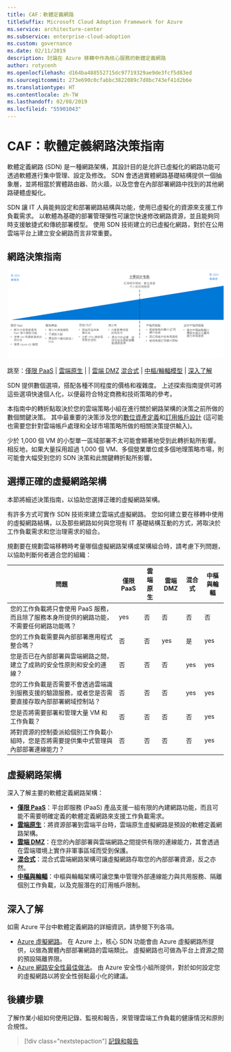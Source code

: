 ```yaml
---
title: CAF：軟體定義網路
titleSuffix: Microsoft Cloud Adoption Framework for Azure
ms.service: architecture-center
ms.subservice: enterprise-cloud-adoption
ms.custom: governance
ms.date: 02/11/2019
description: 討論在 Azure 移轉中作為核心服務的軟體定義網路
author: rotycenh
ms.openlocfilehash: d164ba488552715dc97719329ae9de3fcf5d83ed
ms.sourcegitcommit: 273e690c0cfabbc3822089c7d8bc743ef41d2b6e
ms.translationtype: HT
ms.contentlocale: zh-TW
ms.lasthandoff: 02/08/2019
ms.locfileid: "55901043"
---
```

# <a name="caf-software-defined-network-decision-guide"></a>CAF：軟體定義網路決策指南

軟體定義網路 (SDN) 是一種網路架構，其設計目的是允許已虛擬化的網路功能可透過軟體進行集中管理、設定及修改。 SDN 會透過實體網路基礎結構提供一個抽象層，並將相當於實體路由器、防火牆，以及您會在內部部署網路中找到的其他網路硬體虛擬化。

SDN 讓 IT 人員能夠設定和部署網路結構與功能，使用已虛擬化的資源來支援工作負載需求。 以軟體為基礎的部署管理彈性可讓您快速修改網路資源，並且能夠同時支援敏捷式和傳統部署模型。 使用 SDN 技術建立的已虛擬化網路，對於在公用雲端平台上建立安全網路而言非常重要。

## <a name="networking-decision-guide"></a>網路決策指南

![繪製符合下列快速連結的網路選項 (從最簡單到最複雜)](../../_images/discovery-guides/discovery-guide-sdn.png)

跳至：[僅限 PaaS](paas-only.md) | [雲端原生](cloud-native.md) | | [雲端 DMZ](cloud-dmz.md) [混合式](hybrid.md) | [中樞/輪輻模型](hub-spoke.md) | [深入了解](#learn-more)

SDN 提供數個選項，搭配各種不同程度的價格和複雜度。 上述探索指南提供可將這些選項快速個人化，以便最符合特定商務和技術策略的參考。

本指南中的轉折點取決於您的雲端策略小組在進行關於網路架構的決策之前所做的數個關鍵決策。 其中最重要的決策涉及您的[數位資產定義](../../digital-estate/overview.md)和[訂用帳戶設計](../subscriptions/overview.md) (這可能也需要您針對雲端帳戶處理和全球市場策略所做的相關決策提供輸入)。

少於 1,000 個 VM 的小型單一區域部署不太可能會顯著地受到此轉折點所影響。 相反地，如果大量採用超過 1,000 個 VM、多個營業單位或多個地理策略市場，則可能會大幅受到您的 SDN 決策和此關鍵轉折點所影響。

## <a name="choosing-the-right-virtual-networking-architectures"></a>選擇正確的虛擬網路架構

本節將細述決策指南，以協助您選擇正確的虛擬網路架構。

有許多方式可實作 SDN 技術來建立雲端式虛擬網路。 您如何建立要在移轉中使用的虛擬網路結構，以及那些網路如何與您現有 IT 基礎結構互動的方式，將取決於工作負載需求和您治理需求的組合。

規劃要在規劃雲端移轉時考量哪個虛擬網路架構或架構組合時，請考慮下列問題，以協助判斷何者適合您的組織：

| 問題 | 僅限 PaaS | 雲端原生 | 雲端 DMZ | 混合式 | 中樞與輪輻 |
|-----|-----|-----|-----|-----|-----|
| 您的工作負載將只會使用 PaaS 服務，而且除了服務本身所提供的網路功能，不需要任何網路功能嗎？ | yes | 否 | 否 | 否 | 否 |
| 您的工作負載需要與內部部署應用程式整合嗎？ | 否 | 否 | yes | 是 | yes |
| 您是否已在內部部署與雲端網路之間，建立了成熟的安全性原則和安全的連線？ | 否 | 否 | 否 | yes | yes |
| 您的工作負載是否需要不會透過雲端識別服務支援的驗證服務，或者您是否需要直接存取內部部署網域控制站？ | 否 | 否 | 否 | yes | yes |
| 您是否將需要部署和管理大量 VM 和工作負載？ | 否 | 否 | 否 | 否 | yes |
| 將對資源的控制委派給個別工作負載小組時，您是否將需要提供集中式管理與內部部署連線能力？ | 否 | 否 | 否 | 否 | yes |

## <a name="virtual-networking-architectures"></a>虛擬網路架構

深入了解主要的軟體定義網路架構：

- [**僅限 PaaS**](paas-only.md)：平台即服務 (PaaS) 產品支援一組有限的內建網路功能，而且可能不需要明確定義的軟體定義網路來支援工作負載需求。
- [**雲端原生**](cloud-native.md)：將資源部署到雲端平台時，雲端原生虛擬網路是預設的軟體定義網路架構。
- [**雲端 DMZ**](cloud-dmz.md)：在您的內部部署與雲端網路之間提供有限的連線能力，其會透過在雲端環境上實作非軍事區域而受到保護。
- [**混合式**](hybrid.md)：混合式雲端網路架構可讓虛擬網路存取您的內部部署資源，反之亦然。
- [**中樞與輪輻**](hub-spoke.md)：中樞與輪輻架構可讓您集中管理外部連線能力與共用服務、隔離個別工作負載，以及克服潛在的訂用帳戶限制。

## <a name="learn-more"></a>深入了解

如需 Azure 平台中軟體定義網路的詳細資訊，請參閱下列各項。

- [Azure 虛擬網路](/azure/virtual-network/virtual-networks-overview)。 在 Azure 上，核心 SDN 功能會由 Azure 虛擬網路所提供，以做為實體內部部署網路的雲端類比。 虛擬網路也可做為平台上資源之間的預設隔離界限。
- [Azure 網路安全性最佳做法](/azure/security/azure-security-network-security-best-practices)。 由 Azure 安全性小組所提供，對於如何設定您的虛擬網路以將安全性弱點最小化的建議。

## <a name="next-steps"></a>後續步驟

了解作業小組如何使用記錄、監視和報告，來管理雲端工作負載的健康情況和原則合規性。

> [!div class="nextstepaction"]
> [記錄和報告](../log-and-report/overview.md)
